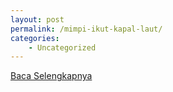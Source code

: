 ```yaml
---
layout: post
permalink: /mimpi-ikut-kapal-laut/
categories:
    - Uncategorized
---
```


[Baca Selengkapnya](/10)